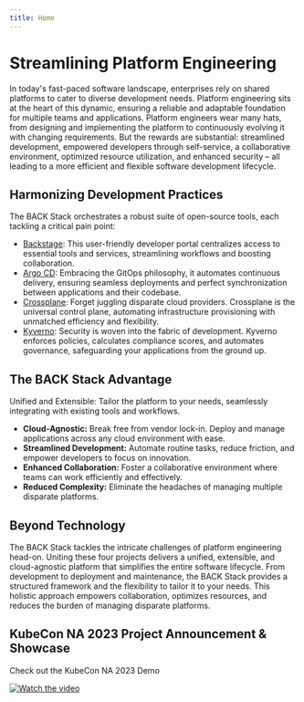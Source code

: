 ```yaml
---
title: Home
---
```

# Streamlining Platform Engineering

In today's fast-paced software landscape, enterprises rely on shared platforms to cater to diverse development needs. Platform engineering sits at the heart of this dynamic, ensuring a reliable and adaptable foundation for multiple teams and applications. Platform engineers wear many hats, from designing and implementing the platform to continuously evolving it with changing requirements. But the rewards are substantial: streamlined development, empowered developers through self-service, a collaborative environment, optimized resource utilization, and enhanced security – all leading to a more efficient and flexible software development lifecycle.

## Harmonizing Development Practices

The BACK Stack orchestrates a robust suite of open-source tools, each tackling a critical pain point:

-  [Backstage](https://github.com/backstage/backstage#getting-started): This user-friendly developer portal centralizes access to essential tools and services, streamlining workflows and boosting collaboration.
-  [Argo CD](https://github.com/argoproj/argo-cd): Embracing the GitOps philosophy, it automates continuous delivery, ensuring seamless deployments and perfect synchronization between applications and their codebase.
-  [Crossplane](https://github.com/crossplane/crossplane): Forget juggling disparate cloud providers. Crossplane is the universal control plane, automating infrastructure provisioning with unmatched efficiency and flexibility.
-  [Kyverno](https://github.com/kyverno/kyverno/): Security is woven into the fabric of development. Kyverno enforces policies, calculates compliance scores, and automates governance, safeguarding your applications from the ground up.

## The BACK Stack Advantage

Unified and Extensible: Tailor the platform to your needs, seamlessly integrating with existing tools and workflows.

-  **Cloud-Agnostic:** Break free from vendor lock-in. Deploy and manage applications across any cloud environment with ease.
-  **Streamlined Development:** Automate routine tasks, reduce friction, and empower developers to focus on innovation.
-  **Enhanced Collaboration:** Foster a collaborative environment where teams can work efficiently and effectively.
-  **Reduced Complexity:** Eliminate the headaches of managing multiple disparate platforms.

## Beyond Technology

The BACK Stack tackles the intricate challenges of platform engineering head-on. Uniting these four projects delivers a unified, extensible, and cloud-agnostic platform that simplifies the entire software lifecycle. From development to deployment and maintenance, the BACK Stack provides a structured framework and the flexibility to tailor it to your needs. This holistic approach empowers collaboration, optimizes resources, and reduces the burden of managing disparate platforms.

## KubeCon NA 2023 Project Announcement & Showcase

Check out the KubeCon NA 2023 Demo

[![Watch the video](https://img.youtube.com/vi/SMlR12uwMLs/hqdefault.jpg)](https://youtu.be/SMlR12uwMLs?t=385)
